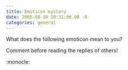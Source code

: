 ```yaml
---
title: Emoticon mystery
date: 2005-08-30 10:31:00.00 -8
categories: general
---
```

What does the following emoticon mean to you?

Comment before reading the replies of others!

:monocle:

